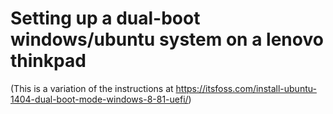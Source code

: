 # Setting up a dual-boot windows/ubuntu system on a lenovo thinkpad

(This is a variation of the instructions at https://itsfoss.com/install-ubuntu-1404-dual-boot-mode-windows-8-81-uefi/)
